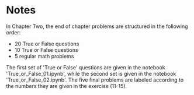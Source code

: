 # Notes

In Chapter Two, the end of chapter problems are structured in the following order:
* 20 True or False questions
* 10 True or False questions
* 5 regular math problems

The first set of 'True or False' questions are given in the notebook 'True_or_False_01.ipynb', while the second set is given in the notebook
'True_or_False_02.ipynb'. The five final problems are labeled according to the numbers they are given in the exercise (11-15). 
